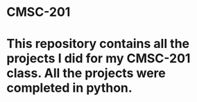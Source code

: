 # CMSC-201
# This repository contains all the projects I did for my CMSC-201 class. All the projects were completed in python.
